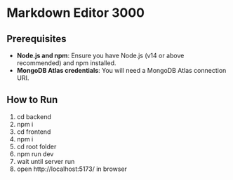 # Markdown Editor 3000

## Prerequisites

- **Node.js and npm**: Ensure you have Node.js (v14 or above recommended) and npm installed.
- **MongoDB Atlas credentials**: You will need a MongoDB Atlas connection URI.

## How to Run


1) cd backend
2) npm i
3) cd frontend
4) npm i
5) cd root folder
6) npm run dev
7) wait until server run
8) open http://localhost:5173/ in browser

